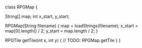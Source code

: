 class RPGMap {

  String[] map;
  int x_start, y_start;

  RPGMap(String filename) {
  	map = loadStrings(filename);
    x_start = map[0].length() / 2;
    y_start = map.length / 2;
  }

  RPGTile getTile(int x, int y) {
	// TODO: RPGMap.getTile
  }
}